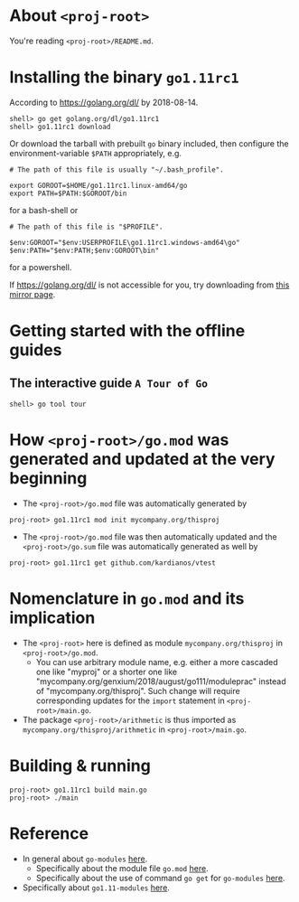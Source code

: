 # About `<proj-root>` 

You're reading `<proj-root>/README.md`.


# Installing the binary `go1.11rc1`

According to https://golang.org/dl/ by 2018-08-14. 
```
shell> go get golang.org/dl/go1.11rc1
shell> go1.11rc1 download
```

Or download the tarball with prebuilt `go` binary included, then configure the environment-variable `$PATH` appropriately, e.g. 

```
# The path of this file is usually "~/.bash_profile".

export GOROOT=$HOME/go1.11rc1.linux-amd64/go
export PATH=$PATH:$GOROOT/bin
```

for a bash-shell or

```
# The path of this file is "$PROFILE".

$env:GOROOT="$env:USERPROFILE\go1.11rc1.windows-amd64\go"
$env:PATH="$env:PATH;$env:GOROOT\bin"
```

for a powershell. 

If https://golang.org/dl/ is not accessible for you, try downloading from [this mirror page](https://mirrors.ustc.edu.cn/golang/).


# Getting started with the offline guides

## The interactive guide `A Tour of Go`
```
shell> go tool tour
```


# How `<proj-root>/go.mod` was generated and updated at the very beginning

- The `<proj-root>/go.mod` file was automatically generated by 
```
proj-root> go1.11rc1 mod init mycompany.org/thisproj
```
- The `<proj-root>/go.mod` file was then automatically updated and the `<proj-root>/go.sum` file was automatically generated as well by 
```
proj-root> go1.11rc1 get github.com/kardianos/vtest
```


# Nomenclature in `go.mod` and its implication

- The `<proj-root>` here is defined as module `mycompany.org/thisproj` in `<proj-root>/go.mod`. 
  - You can use arbitrary module name, e.g. either a more cascaded one like "myproj" or a shorter one like "mycompany.org/genxium/2018/august/go111/moduleprac" instead of "mycompany.org/thisproj". Such change will require corresponding updates for the `import` statement in `<proj-root>/main.go`.    
- The package `<proj-root>/arithmetic` is thus imported as `mycompany.org/thisproj/arithmetic` in `<proj-root>/main.go`.


# Building & running
```
proj-root> go1.11rc1 build main.go
proj-root> ./main
```


# Reference 

- In general about `go-modules` [here](https://github.com/golang/go/wiki/Modules).
  - Specifically about the module file `go.mod` [here](https://github.com/golang/go/wiki/Modules#gomod).
  - Specifically about the use of command `go get` for `go-modules` [here](https://github.com/golang/go/wiki/Modules#how-to-upgrade-and-downgrade-dependencies).
- Specifically about `go1.11-modules` [here](https://tip.golang.org/doc/go1.11#modules).
